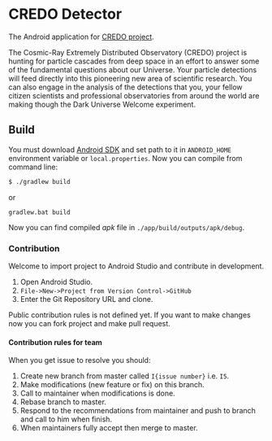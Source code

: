 # CREDO Detector
The Android application for [CREDO project](https://credo.science/).

The Cosmic-Ray Extremely Distributed Observatory (CREDO) project is hunting for particle cascades
from deep space in an effort to answer some of
the fundamental questions about our Universe. Your particle detections will feed directly into this
pioneering new area of scientific research. You can also engage in the analysis of the detections
that you, your fellow citizen scientists and professional observatories from around the world are
making though the Dark Universe Welcome experiment.

## Build

You must download [Android SDK](https://developer.android.com/studio/index.html) and set path to it
in `ANDROID_HOME` environment variable or `local.properties`. Now you can compile from
command line:

```bash
$ ./gradlew build
```

or

```batch
gradlew.bat build
```

Now you can find compiled *apk* file in `./app/build/outputs/apk/debug`.

### Contribution

Welcome to import project to Android Studio and contribute in development. 

1. Open Android Studio.
2. `File->New->Project from Version Control->GitHub`
3. Enter the Git Repository URL and clone.

Public contribution rules is not defined yet. If you want to make changes now you can fork project
and make pull request.

#### Contribution rules for team

When you get issue to resolve you should:

1. Create new branch from master called `I{issue number}` i.e. `I5`.
2. Make modifications (new feature or fix) on this branch.
3. Call to maintainer when modifications is done.
4. Rebase branch to master.
5. Respond to the recommendations from maintainer and push to branch and call to him when finish.
6. When maintainers fully accept then merge to master.
